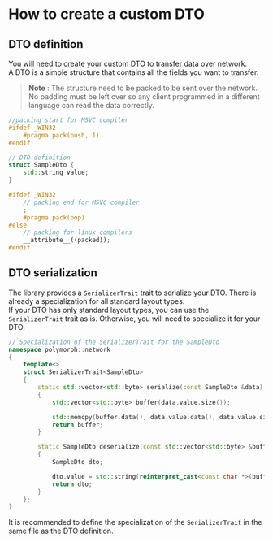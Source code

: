 # How to create a custom DTO

## DTO definition
You will need to create your custom DTO to transfer data over network.  
A DTO is a simple structure that contains all the fields you want to transfer.

> __Note__ : The structure need to be packed to be sent over the network. No padding must be left over so any client programmed in a different language can read the data correctly.

```cpp
//packing start for MSVC compiler
#ifdef _WIN32
    #pragma pack(push, 1)
#endif

// DTO definition
struct SampleDto {
    std::string value;
}

#ifdef _WIN32
    // packing end for MSVC compiler
    ;
    #pragma pack(pop)
#else
    // packing for linux compilers
    __attribute__((packed));
#endif
```

## DTO serialization
The library provides a `SerializerTrait` trait to serialize your DTO. There is already a specialization for all standard layout types.  
If your DTO has only standard layout types, you can use the `SerializerTrait` trait as is. Otherwise, you will need to specialize it for your DTO.

```cpp
// Specialization of the SerializerTrait for the SampleDto
namespace polymorph::network
{
    template<>
    struct SerializerTrait<SampleDto>
    {
        static std::vector<std::byte> serialize(const SampleDto &data)
        {
            std::vector<std::byte> buffer(data.value.size());

            std::memcpy(buffer.data(), data.value.data(), data.value.size());
            return buffer;
        }

        static SampleDto deserialize(const std::vector<std::byte> &buffer)
        {
            SampleDto dto;

            dto.value = std::string(reinterpret_cast<const char *>(buffer.data()), buffer.size());
            return dto;
        }
    };
}
```
It is recommended to define the specialization of the `SerializerTrait` in the same file as the DTO definition.